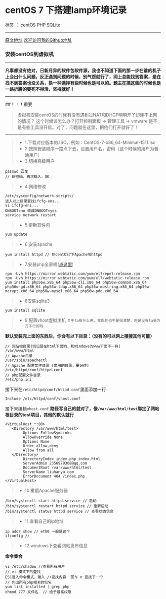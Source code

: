 ﻿#  centOS 7 下搭建lamp环境记录

标签 ： centOS PHP SQLite

---

[原文地址][1]
[欢迎访问我的Github地址][2]

### 安装centOS到虚拟机

---

**凡事都没有绝对，日新月异的软件包软件源，我也不知道下面的那一步在谁的机子上会出什么问题，反正遇到问题的时候，别气馁就行了，网上总能找到答案，是在找不到答案也没关系，换一种选择有些时候也是可以的。题主在搞这些的时候也是一路折腾的要死不得活，坚持就好！**

---
##！！！重要
> 虚拟机安装centOS的时候有没有遇到过NAT和DHCP明明开了却连不上网的情况？
> 这个时候该怎么办？打开控制面板 -> 管理工具 -> vmware 是不是有些工具没开启。对了，问题就在这里，把他们打开就好了！

---

> * 1.下载对应版本的.ISO，例如：CentOS-7-x86_64-Minimal-1511.iso
> * 2.按照安装顺序一路点下去，设置用户名，密码（这个时候的用户为普通用户）
> * 3.切换高级用户
```
passwd 回车
// 新密码，再次输入，OK
```
> * 4.网络修改
```
/etc/sysconfig/network-scripts/
进入以上目录查找ifcfg-ens...
vi ifcfg-ens...
ONBOOT=no 改成ONBOOT=yes
service network restart
```
> * 5.更新软件包
```
yum update
```
> * 6.安装apache
```
yum install httpd // 在centOS7下Apache叫httpd
```
> * 7.安装php全家桶([点这里][3])
```
rpm -Uvh https://mirror.webtatic.com/yum/el7/epel-release.rpm
rpm -Uvh https://mirror.webtatic.com/yum/el7/webtatic-release.rpm
yum install php56w.x86_64 php56w-cli.x86_64 php56w-common.x86_64 php56w-gd.x86_64 php56w-ldap.x86_64 php56w-mbstring.x86_64 php56w-mcrypt.x86_64 php56w-mysql.x86_64 php56w-pdo.x86_64
```
> * 8安装sqlite3
```
yum install sqlite
```
> * 9.配置vhost虚拟主机
`关于ta有什么用，我现在也不是很清楚，但是没有ta是万万不行的哟`

**默认安装完上面的东西后，你会有以下目录：（没有的可以网上搜搜其他可能）**
```
// 网站根目录(切记是在html下面哟，和Windows的www下面不一样)
/var/www/html 
// Apache目录
/usr/sbin/apachectl
// Apache 配置文件目录 (常用的目录，要记得)
/etc/httpd/conf/httpd.conf
// php配置文件目录
/etc/php.ini
```
接下来在`/etc/httpd/conf/httpd.conf`里面添加一行
```
Include /etc/httpd/conf/vhost.conf
```
接下来编辑`vhost.conf`
**路径写自己的就对了，像`/var/www/html/test`绑定了网站根目录的test项目，其他的默认就行**
```
<VirtualHost *:80>
   <Directory /var/www/html/test>
        Options FollowSymLinks
        AllowOverride None
        Options None
        Order allow,deny
        Allow from all
   </Directory>
        DirectoryIndex index.php index.html
        ServerAdmin 2356979368@qq.com
        DocumentRoot /var/www/html/test
        ServerName liuhanyu.com
        ErrorDocument 404 /index.php
</VirtualHost>
```
> * 10.重启Apache服务器
```
/bin/systenctl start httpd.service // 启动
/bin/systenctl restart httpd.service // 重新启动
/bin/systenctl status httpd.service // 查看状态信息
```
> * 11.查看自己的ip地址
```
ip addr show // eth0 一般是这个 
ifconfig //
```
> * 12.windows下查看网站发布信息

**命令集合**
```
vi /etc/shadow //查看所有用户
// vi 模式下的查找
ESC进入命令模式，输入 /+查找内容  回车 n 查找下一个
// 列出所有php相关的包名
yum list installed | grep php
chmod 777 文件名  // 给予最高权限
```


  [1]: https://www.zybuluo.com/klci/note/436661
  [2]: https://github.com/liuhanyu200
  [3]: http://www.blogjava.net/nkjava/archive/2015/01/20/422289.html